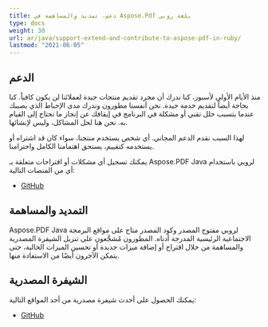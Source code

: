 ```yaml
---
title: دعم، تمديد والمساهمة في Aspose.Pdf بلغة روبي
type: docs
weight: 30
url: ar/java/support-extend-and-contribute-to-aspose-pdf-in-ruby/
lastmod: "2021-06-05"
---
```


## الدعم

منذ الأيام الأولى لأسبوز، كنا ندرك أن مجرد تقديم منتجات جيدة لعملائنا لن يكون كافياً. كنا بحاجة أيضاً لتقديم خدمة جيدة. نحن أنفسنا مطورون وندرك مدى الإحباط الذي يصيبك عندما يتسبب خلل تقني أو مشكلة في البرنامج في إيقافك عن إنجاز ما تحتاج إلى القيام به. نحن هنا لحل المشاكل، وليس لإنشائها.

لهذا السبب نقدم الدعم المجاني. أي شخص يستخدم منتجنا، سواء كان قد اشتراه أو يستخدمه كتقييم، يستحق اهتمامنا الكامل واحترامنا.

يمكنك تسجيل أي مشكلات أو اقتراحات متعلقة بـ Aspose.PDF Java لروبي باستخدام أي من المنصات التالية:

- [GitHub](https://github.com/aspose-pdf/Aspose.PDF-for-Java/issues)

## التمديد والمساهمة

Aspose.PDF Java لروبي مفتوح المصدر وكود المصدر متاح على مواقع البرمجة الاجتماعية الرئيسية المدرجة أدناه.
 المطورون مُشجَّعون على تنزيل الشيفرة المصدرية والمساهمة من خلال اقتراح أو إضافة ميزات جديدة أو تحسين الميزات الحالية، حتى يتمكن الآخرون أيضًا من الاستفادة منها.

## الشيفرة المصدرية

يمكنك الحصول على أحدث شيفرة مصدرية من أحد المواقع التالية:

- [GitHub](https://github.com/aspose-pdf/Aspose.PDF-for-Java/tree/master/Plugins/Aspose_Pdf_Java_for_Ruby)